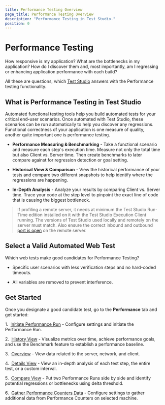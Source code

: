 ```yaml
---
title: Performance Testing Overview
page_title: Performance Testing Overview
description: "Performance Testing in Test Studio."
position: 0
---
```

# Performance Testing

How responsive is my application? What are the bottlenecks in my application? How do I discover them and, most importantly, am I regressing or enhancing application performance with each build?

All these are questions, which <a href="http://www.telerik.com/teststudio" target="_blank">Test Studio</a> answers with the Performance testing functionality.

## What is Performance Testing in Test Studio

Automated functional testing tools help you build automated tests for your critical end-user scenarios. Once automated with Test Studio, these scenarios can be run automatically to help you discover any regressions. Functional correctness of your application is one measure of quality, another quite important one is performance testing.

- **Performance Measuring & Benchmarking** - Take a functional scenario and measure each step's execution time. Measure not only the total time but also Client vs. Server time. Then create benchmarks to later compare against for regression detection or goal setting.

- **Historical View & Comparison** - View the historical performance of your tests and compare two different snapshots to help identify where the regressions are happening.

- **In-Depth Analysis** - Analyze your results by comparing Client vs. Server time. Trace your code at the step level to pinpoint the exact line of code that is causing the biggest bottleneck. 

> If profiling a remote server, it needs at minimum the Test Studio Run-Time edition installed on it with the Test Studio Execution Client running. The versions of Test Studio used locally and remotely on the server must match. Also ensure the correct inbound and outbound <a href="/features/testing-types/performance-testing/open-port-on-server" target="_blank">port is open</a> on the remote server.

## Select a Valid Automated Web Test

Which web tests make good candidates for Performance Testing?

- Specific user scenarios with less verification steps and no hard-coded timeouts.

- All variables are removed to prevent interference.

## Get Started

Once you designate a good candidate test, go to the **Performance** tab and get started:

1.&nbsp;  <a href="/automated-tests/performance/performance-run" target="_blank">Initiate Performance Run</a> - Configure settings and initiate the Performance Run.

2.&nbsp; <a href="/features/testing-types/performance-testing/history-view" target="_blank">History View</a> - Visualize metrics over time, achieve performance goals, and use the Benchmark feature to establish a performance baseline. 

3.&nbsp; <a href="/features/testing-types/performance-testing/overview-button" target="_blank">Overview</a> - View data related to the server, network, and client. 

4.&nbsp; <a href="/features/testing-types/performance-testing/details-view" target="_blank">Details View</a> - View an in-depth analysis of each test step, the entire test, or a custom interval.

5.&nbsp; <a href="/features/testing-types/performance-testing/compare-view" target="_blank">Compare View</a> - Put two Performance Runs side by side and identify potential regressions or bottlenecks using delta threshold.

6.&nbsp;  <a href="/features/testing-types/performance-testing/gather-perfomance-data" target="_blank">Gather Performance Counters Data</a> - Configure settings to gather additional data from Performance Counters on selected machine.